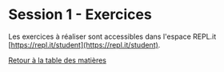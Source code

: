 # Session 1 - Exercices

Les exercices à réaliser sont accessibles dans l'espace REPL.it [https://repl.it/student](https://repl.it/student).

[Retour à la table des matières](../../../)